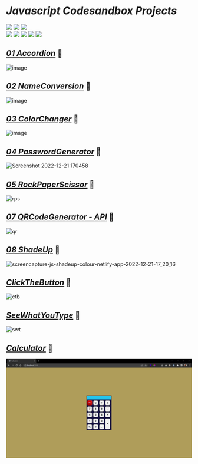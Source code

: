 # _Javascript Codesandbox Projects_
<img src="https://img.shields.io/badge/Projects-Javascript-yellow" /> <img src="https://img.shields.io/badge/Course-Full%20Stack%20JavaScript%20Web%20Developer%20Bootcamp-blue" /> <img src="https://img.shields.io/badge/Instructor-Hitesh%20Chowdhary%20Sir-green" /><br>
<img src="https://img.shields.io/badge/HTML5-E34F26?style=flat&logo=html5&logoColor=white" /> <img src="https://img.shields.io/badge/CSS3-1572B6?style=flat&logo=css3&logoColor=white" /> <img src="https://img.shields.io/badge/JavaScript-323330?style=flat&logo=javascript&logoColor=F7DF1E" /> <img src="https://img.shields.io/badge/Codesandbox-000000?style=flat&logo=CodeSandbox&logoColor=white" /> <img src="https://img.shields.io/badge/Netlify-00C7B7?style=flat&logo=netlify&logoColor=white" />

## _[01 Accordion](https://accordion-using-js.netlify.app/)_ 🔗

![image](https://user-images.githubusercontent.com/91872149/205884127-62a3f115-7c21-43c9-a8c4-61b6fc1d53c1.png)

## _[02 NameConversion](https://name-conversion-using-js.netlify.app/)_ 🔗

![image](https://user-images.githubusercontent.com/91872149/205885168-e5a5961c-2ebe-4d40-b603-225ca8d7a55c.png)

## _[03 ColorChanger](https://colorchanger-using-js.netlify.app/)_ 🔗

![image](https://user-images.githubusercontent.com/91872149/205883978-d277a550-eb75-4b08-927f-c3f29e8eaf10.png)

## _[04 PasswordGenerator](https://passwordgenerate-js.netlify.app)_ 🔗

![Screenshot 2022-12-21 170458](https://user-images.githubusercontent.com/91872149/208896481-fdfeb47c-592b-4632-a313-9545e511acf7.png)

## _[05 RockPaperScissor](https://js-rock-paper-scissor.netlify.app/)_ 🔗

![rps](https://user-images.githubusercontent.com/91872149/208897677-1968bd54-92d6-4579-b91a-6c0bf6fda509.png)

## _[07 QRCodeGenerator - API](https://qrgenerator-js.netlify.app/)_ 🔗

![qr](https://user-images.githubusercontent.com/91872149/208898386-f7fd5b07-2a68-48f5-a84d-4fbcf05c9120.png)

## _[08 ShadeUp](https://js-shadeup-colour.netlify.app/)_ 🔗

![screencapture-js-shadeup-colour-netlify-app-2022-12-21-17_20_16](https://user-images.githubusercontent.com/91872149/208898850-88fba399-499a-4312-8ba1-deceb8c411ea.png)

## _[ClickTheButton](https://clickthebuttonjs.netlify.app/)_ 🔗

![ctb](https://user-images.githubusercontent.com/91872149/208899348-05a56373-b9e7-4adb-ae3f-41f45570c57c.png)

## _[SeeWhatYouType](https://illustrious-kangaroo-455f98.netlify.app/)_ 🔗

![swt](https://user-images.githubusercontent.com/91872149/208899868-b8e9747e-4b05-49e1-a1f2-fd86488cef3d.png)

## _[Calculator](https://calculate-in-js.netlify.app/)_ 🔗

![Cal](./Calculator/Project%20Image/cal.png)
